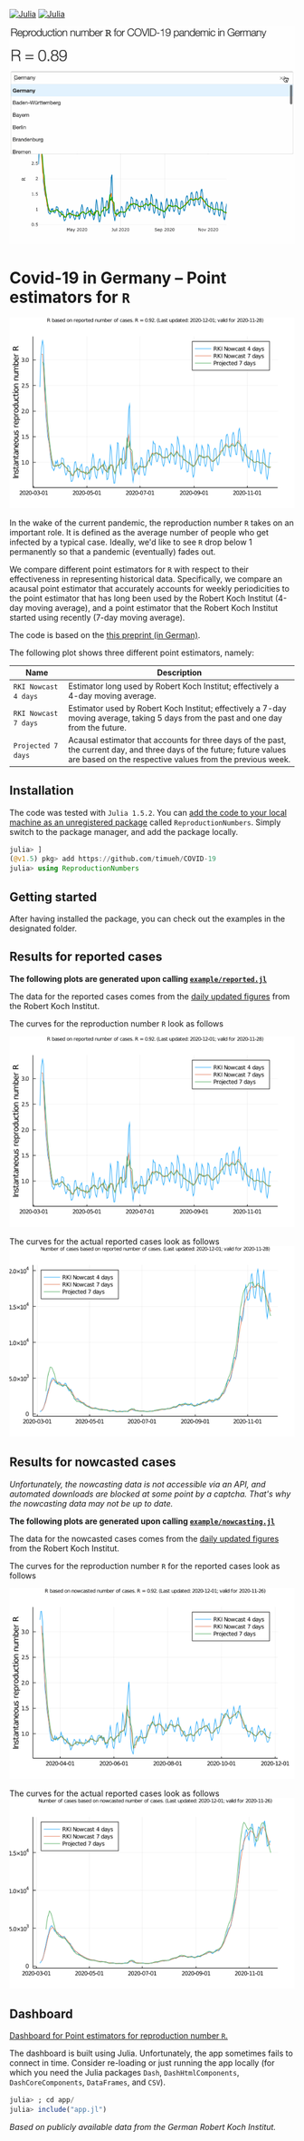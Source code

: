 [![Julia](https://img.shields.io/badge/Language-Julia-blue.svg)](https://julialang.org/)
[![Julia](https://img.shields.io/badge/Heroku-Dashboard-green.svg)](https://r-estimator-dashboard.herokuapp.com/)

![Reproduction numbers as a gif](R-per-state.gif)

# Covid-19 in Germany &ndash; Point estimators for `R`

![Reproduction numbers](example/reproduction-numbers-reported.png)

In the wake of the current pandemic, the reproduction number `R` takes on an important role.
It is defined as the average number of people who get infected by a typical case.
Ideally, we'd like to see `R` drop below 1 permanently so that a pandemic (eventually) fades out.

We compare different point estimators for `R` with respect to their effectiveness in representing historical data.
Specifically, we compare an acausal point estimator that accurately accounts for weekly periodicities to the point estimator that has long been used by the Robert Koch Institut (4-day moving average), and a point estimator that the Robert Koch Institut started using recently (7-day moving average).

The code is based on the [this preprint (in German)](https://www.researchgate.net/profile/Ralf_Mikut/publication/341447502_Schatzung_einer_zeitabhangigen_Reproduktionszahl_R_fur_Daten_mit_einer_wochentlichen_Periodizitat_am_Beispiel_von_SARS-CoV-2-Infektionen_und_COVID-19/links/5ec190ee92851c11a870291a/Schaetzung-einer-zeitabhaengigen-Reproduktionszahl-R-fuer-Daten-mit-einer-woechentlichen-Periodizitaet-am-Beispiel-von-SARS-CoV-2-Infektionen-und-COVID-19.pdf).

The following plot shows three different point estimators, namely:

| Name | Description |
| --- | --- |
| `RKI Nowcast 4 days` | Estimator long used by Robert Koch Institut; effectively a 4-day moving average. |
| `RKI Nowcast 7 days` | Estimator used by Robert Koch Institut; effectively a 7-day moving average, taking 5 days from the past and one day from the future. |
| `Projected 7 days` | Acausal estimator that accounts for three days of the past, the current day, and three days of the future; future values are based on the respective values from the previous week. | 

## Installation

The code was tested with `Julia 1.5.2`.
You can [add the code to your local machine as an unregistered package](https://julialang.github.io/Pkg.jl/v1/managing-packages/#Adding-unregistered-packages-1) called `ReproductionNumbers`.
Simply switch to the package manager, and add the package locally.
```julia
julia> ]
(@v1.5) pkg> add https://github.com/timueh/COVID-19
julia> using ReproductionNumbers
```

## Getting started

After having installed the package, you can check out the examples in the designated folder.

## Results for reported cases

__The following plots are generated upon calling [`example/reported.jl`](example/reported.jl)__

The data for the reported cases comes from the [daily updated figures](https://www.arcgis.com/sharing/rest/content/items/f10774f1c63e40168479a1feb6c7ca74/data) from the Robert Koch Institut.

The curves for the reproduction number `R` look as follows

![Reproduction numbers](example/reproduction-numbers-reported.png)

The curves for the actual reported cases look as follows
![Reported cases](example/cases-reported.png)

## Results for nowcasted cases

*Unfortunately, the nowcasting data is not accessible via an API, and automated downloads are blocked at some point by a captcha. That's why the nowcasting data may not be up to date.*

__The following plots are generated upon calling [`example/nowcasting.jl`](example/nowcasting.jl)__

The data for the nowcasted cases comes from the [daily updated figures](https://www.rki.de/DE/Content/InfAZ/N/Neuartiges_Coronavirus/Projekte_RKI/Nowcasting_Zahlen.xlsx\?__blob\=publicationFile) from the Robert Koch Institut.

The curves for the reproduction number `R` for the reported cases look as follows

![Reproduction numbers](example/reproduction-numbers-nowcasting.png)

The curves for the actual reported cases look as follows
![Reported cases](example/cases-nowcasting.png)


## Dashboard

[Dashboard for Point estimators for reproduction number `R`.](https://r-estimator-dashboard.herokuapp.com/)

The dashboard is built using Julia.
Unfortunately, the app sometimes fails to connect in time.
Consider re-loading or just running the app locally (for which you need the Julia packages `Dash`, `DashHtmlComponents`, `DashCoreComponents`, `DataFrames`, and `CSV`).

```julia
julia> ; cd app/
julia> include("app.jl")
```

*Based on publicly available data from the German Robert Koch Institut.*